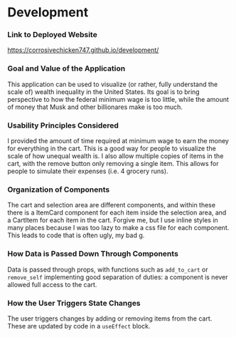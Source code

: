 # Development

### Link to Deployed Website
https://corrosivechicken747.github.io/development/

### Goal and Value of the Application
This application can be used to visualize (or rather, fully understand the scale of) wealth inequality in the United States. Its goal is to bring perspective to how the federal minimum wage is too little, while the amount of money that Musk and other billionares make is too much.

### Usability Principles Considered
I provided the amount of time required at minimum wage to earn the money for everything in the cart. This is a good way for people to visualize the scale of how unequal wealth is. I also allow multiple copies of items in the cart, with the remove button only removing a single item. This allows for people to simulate their expenses (i.e. 4 grocery runs).

### Organization of Components
The cart and selection area are different components, and within these there is a ItemCard component for each item inside the selection area, and a CartItem for each item in the cart.
Forgive me, but I use inline styles in many places because I was too lazy to make a css file for each component. This leads to code that is often ugly, my bad g.

### How Data is Passed Down Through Components
Data is passed through props, with functions such as `add_to_cart` or `remove_self` implementing good separation of duties: a component is never allowed full access to the cart.

### How the User Triggers State Changes
The user triggers changes by adding or removing items from the cart. These are updated by code in a `useEffect` block.
